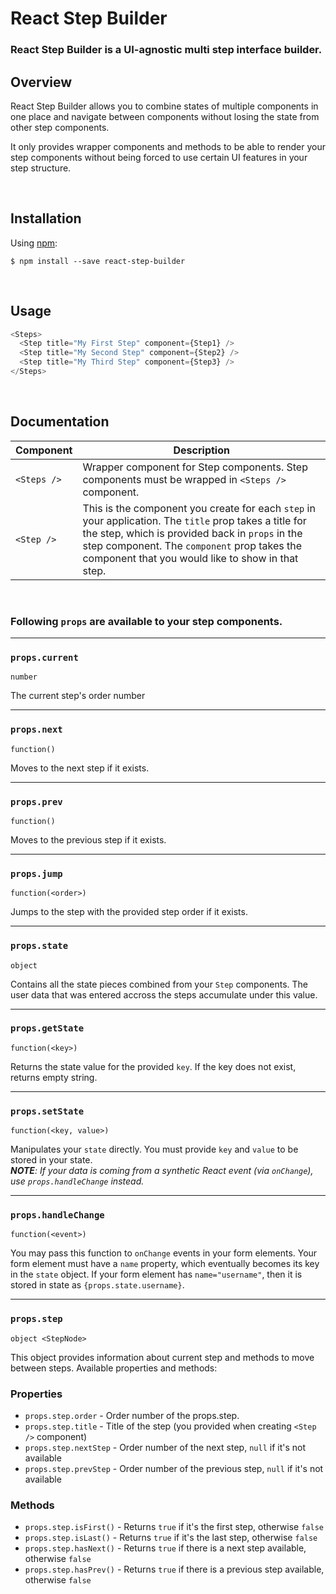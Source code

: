 # React Step Builder

### React Step Builder is a UI-agnostic multi step interface builder.

## Overview

React Step Builder allows you to combine states of multiple components in one place
and navigate between components without losing the state from other step components.

It only provides wrapper components and methods to be able to render your step components
without being forced to use certain UI features in your step structure.

<br />

## Installation

Using [npm](https://www.npmjs.com/):

    $ npm install --save react-step-builder

<br />

## Usage

```js
<Steps>
  <Step title="My First Step" component={Step1} />
  <Step title="My Second Step" component={Step2} />
  <Step title="My Third Step" component={Step3} />
</Steps>
```

<br />

## Documentation

| Component   | Description                                                                                                                                                                                                                                                    |
| ----------- | -------------------------------------------------------------------------------------------------------------------------------------------------------------------------------------------------------------------------------------------------------------- |
| `<Steps />` | Wrapper component for Step components. Step components must be wrapped in `<Steps />` component.                                                                                                                                                               |
| `<Step />`  | This is the component you create for each `step` in your application. The `title` prop takes a title for the step, which is provided back in `props` in the step component. The `component` prop takes the component that you would like to show in that step. |

<br />

### Following `props` are available to your step components.

<hr />

### <strong>`props.current`</strong>

`number`

The current step's order number

<hr />

### <strong>`props.next`</strong>

`function()`

Moves to the next step if it exists.

<hr />

### <strong>`props.prev`</strong>

`function()`

Moves to the previous step if it exists.

<hr />

### <strong>`props.jump`</strong>

`function(<order>)`

Jumps to the step with the provided step order if it exists.

<hr />

### <strong>`props.state`</strong>

`object`

Contains all the state pieces combined from your `Step` components.
The user data that was entered accross the steps accumulate under this value.

<hr />

### <strong>`props.getState`</strong>

`function(<key>)`

Returns the state value for the provided `key`. If the key does not exist, returns empty string.

<hr />

### <strong>`props.setState`</strong>

`function(<key, value>)`

Manipulates your `state` directly. You must provide `key` and `value` to be stored in your state.<br />
_<strong>NOTE</strong>: If your data is coming from a synthetic React event (via `onChange`), use `props.handleChange` instead._

<hr />

### <strong>`props.handleChange`</strong>

`function(<event>)`

You may pass this function to `onChange` events in your form elements.
Your form element must have a `name` property, which eventually becomes its key in the `state` object.
If your form element has `name="username"`, then it is stored in state as `{props.state.username}`.

<hr />

### <strong>`props.step`</strong>

`object <StepNode>`

This object provides information about current step and methods to move between steps. Available properties and methods:

### Properties

- `props.step.order` - Order number of the props.step.
- `props.step.title` - Title of the step (you provided when creating `<Step />` component)
- `props.step.nextStep` - Order number of the next step, `null` if it's not available
- `props.step.prevStep` - Order number of the previous step, `null` if it's not available

### Methods

- `props.step.isFirst()` - Returns `true` if it's the first step, otherwise `false`
- `props.step.isLast()` - Returns `true` if it's the last step, otherwise `false`
- `props.step.hasNext()` - Returns `true` if there is a next step available, otherwise `false`
- `props.step.hasPrev()` - Returns `true` if there is a previous step available, otherwise `false`

